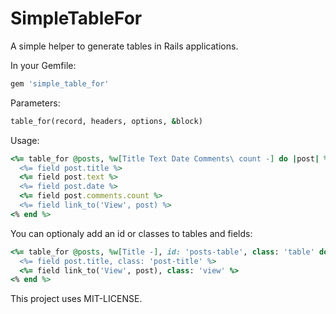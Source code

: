 SimpleTableFor
==============

A simple helper to generate tables in Rails applications.

In your Gemfile:

```ruby
gem 'simple_table_for'
```

Parameters:

```ruby
table_for(record, headers, options, &block)
```

Usage:

```ruby
<%= table_for @posts, %w[Title Text Date Comments\ count -] do |post| %>
  <%= field post.title %>
  <%= field post.text %>
  <%= field post.date %>
  <%= field post.comments.count %>
  <%= field link_to('View', post) %>
<% end %>
```

You can optionaly add an id or classes to tables and fields:

```ruby
<%= table_for @posts, %w[Title -], id: 'posts-table', class: 'table' do |post| %>
  <%= field post.title, class: 'post-title' %>
  <%= field link_to('View', post), class: 'view' %>
<% end %>
```

This project uses MIT-LICENSE.

